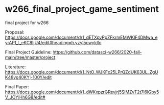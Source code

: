 # w266_final_project_game_sentiment
final project for w266  

Proposal: https://docs.google.com/document/d/1_dETXpvPpZFkrmEMWKlF4DMwa_eyrAPf_l_eKC8IjU4/edit#heading=h.yzyl5cwyldlc  

Final Project Guideline: https://github.com/datasci-w266/2020-fall-main/tree/master/project

Literature: https://docs.google.com/document/d/1_NtO_WJKFx25LPrQZdUK63UL_ZgUK48vg40KYj-100Y/edit

Final Paper: https://docs.google.com/document/d/1_dWKxpzrGRevjrj5SiMZvT2t7i6lGby5V_JOYjHh6G8/edit#
